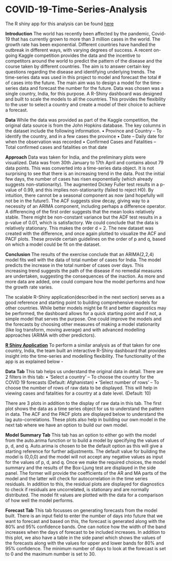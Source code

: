 # COVID-19-Time-Series-Analysis


The R shiny app for this analysis can be found [here](https://meenal-narsinghani.shinyapps.io/shiny_application/)

**Introduction**
The world has recently been affected by the pandemic, Covid-19 that has currently grown to more than 3 million cases in the world. The growth rate has been exponential. Different countries have handled the outbreak in different ways, with varying degrees of success. 
A recent on-going Kaggle competition provides the data and the incentive to competitors around the world to predict the pattern of the disease and the course taken by different countries. The aim is to answer certain key questions regarding the disease and identifying underlying trends.
The time-series data was used in this project to model and forecast the total # of cases into the future. The main aim was to design a model for the time-series data and forecast the number for the future. Data was chosen was a single country, India, for this purpose. A R-Shiny dashboard was designed and built to scale the models to all the countries. This provides the flexibility to the user to select a country and create a model of their choice to achieve a forecast.

**Data**
While the data was provided as part of the Kaggle competition, the original data source is from the John Hopkins database. The key columns in the dataset include the following information. 
•	Province and Country – To identify the country, and in a few cases the province
•	Date – Daily date for when the observation was recorded
•	Confirmed Cases and Fatalities – Total confirmed cases and fatalities on that date

**Approach**
Data was taken for India, and the preliminary plots were visualized. Data was from 30th January to 17th April and contains about 79 data points. This was converted into a time-series data object. It is not surprising to see that there is an increasing trend in the data. Post the initial few days, the number of cases has risen exponentially (which already suggests non-stationarity). The augmented Dickey Fuller test results in a p-value of 0.99, and this implies non-stationarity (failed to reject H0).
By intuition, there cannot be a seasonal component as now (and hopefully will not be in the future!). The ACF suggests slow decay, giving way to a necessity of an ARIMA component, including perhaps a difference operator.
A differencing of the first order suggests that the mean looks relatively stable. There might be non-constant variance but the ADF test results in a p-value of 0.01, which is satisfactory. We could conclude that the data is relatively stationary. This makes the order d = 2.
The new dataset was created with the difference, and once again plotted to visualize the ACF and PACF plots. These provide certain guidelines on the order of p and q, based on which a model could be fit on the dataset.
 
 
 
**Conclusion**
The results of the exercise conclude that an ARIMA(2,2,4) model fits well with the data of total number of cases for India. The model predicts the increase in the total number of cases over days. This increasing trend suggests the path of the disease if no remedial measures are undertaken, suggesting the consequences of the inaction. As more and more data are added, one could compare how the model performs and how the growth rate varies.

The scalable R-Shiny application(described in the next section) serves as a good reference and starting point to building comprehensive models for other countries. While better models might be fit and better diagnostics may be performed, the dashboard allows for a quick starting point and if not, a simple model that serves the purpose. One could improve the models and the forecasts by choosing other measures of making a model stationarity (like log transform, moving average) and with advanced modelling approaches (ARIMA with other predictors). 

 
 
**[R Shiny Application](https://meenal-narsinghani.shinyapps.io/shiny_application/)**
To perform a similar analysis as of that taken for one country, India, the team built an interactive R-Shiny dashboard that provides insight into the time-series and modelling flexibility. The functionality of the app is as explained below - 

**Data Tab**
This tab helps us understand the original data in detail. There are 2 filters in this tab:
•	‘Select a country’ – To choose the country for the COVID 19 forecasts (Default: Afghanistan)
•	‘Select number of rows’ – To choose the number of rows of raw data to be displayed. This will help in viewing cases and fatalities for a country at a date level. (Default: 10)

There are 3 plots in addition to the display of raw data in this tab. The first plot shows the data as a time series object for us to understand the pattern in data. The ACF and the PACF plots are displayed below to understand the lag auto-correlations. These plots also help in building our own model in the next tab where we have an option to build our own model.

**Model Summary Tab**
This tab has an option to either go with the model from the auto.arima function or to build a model by specifying the values of p, d, and q. Auto.arima is chosen to be the default option as this will give a starting reference for further adjustments. The default value for building the model is (0,0,0) and the model will not accept any negative values as input for the values of p, d, and q. Once we make the required choices, the model summary and the results of the Box-Ljung test are displayed in the side panel. The former will provide the coefficients of the AR and MA parts of the model and the latter will check for autocorrelation in the time series residuals.
In addition to this, the residual plots are displayed for diagnostics to check if residuals are uncorrelated, is stationary and are normally distributed. The model fit values are plotted with the data for a comparison of how well the model performs.

**Forecast Tab**
This tab focusses on generating forecasts from the model built. There is an input field to enter the number of days into future that we want to forecast and based on this, the forecast is generated along with the 80% and 95% confidence bands. One can notice how the width of the band increases when the days of forecast to be included increases. 
In addition to this plot, we also have a table in the side panel which shows the values of the forecasts along with the values for upper and lower bands for 80% and 95% confidence. The minimum number of days to look at the forecast is set to 0 and the maximum number is set to 30.
